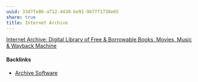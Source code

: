 ```yaml
---
uuid: 33d7fe86-a712-4430-be91-9b7ff1738e65
share: true
title: Internet Archive
---
```

[Internet Archive: Digital Library of Free & Borrowable Books, Movies, Music & Wayback Machine](https://archive.org/)

#### Backlinks

* [Archive Software](/b8a4c886-7f76-4224-8f96-3aed92189082)